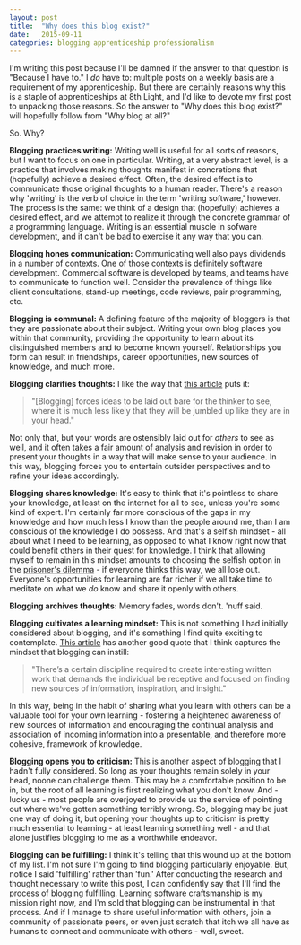 ```yaml
---
layout: post
title:  "Why does this blog exist?"
date:   2015-09-11
categories: blogging apprenticeship professionalism
---
```

I'm writing this post because I'll be damned if the answer to that question is "Because I have to." I *do* have to: multiple posts on a weekly basis are a requirement of my apprenticeship. But there are certainly reasons why this is a staple of apprenticeships at 8th Light, and I'd like to devote my first post to unpacking those reasons. So the answer to "Why does this blog exist?" will hopefully follow from "Why blog at all?"

So. Why?

**Blogging practices writing:** Writing well is useful for all sorts of reasons, but I want to focus on one in particular. Writing, at a very abstract level, is a practice that involves making thoughts manifest in concretions that (hopefully) achieve a desired effect. Often, the desired effect is to communicate those original thoughts to a human reader. There's a reason why 'writing' is the verb of choice in the term 'writing software,' however. The process is the same: we think of a design that (hopefully) achieves a desired effect, and we attempt to realize it through the concrete grammar of a programming language. Writing is an essential muscle in sofware development, and it can't be bad to exercise it any way that you can.

**Blogging hones communication:** Communicating well also pays dividends in a number of contexts. One of those contexts is definitely software development. Commercial software is developed by teams, and teams have to communicate to function well. Consider the prevalence of things like client consultations, stand-up meetings, code reviews, pair programming, etc.

**Blogging is communal:** A defining feature of the majority of bloggers is that they are passionate about their subject. Writing your own blog places you within that community, providing the opportunity to learn about its distinguished members and to become known yourself. Relationships you form can result in friendships, career opportunities, new sources of knowledge, and much more.

**Blogging clarifies thoughts:** I like the way that [this article](http://www.sparringmind.com/benefits-of-writing/) puts it:

>"[Blogging] forces ideas to be laid out bare for the thinker to see, where it is much less likely that they will be jumbled up like they are in your head."

Not only that, but your words are ostensibly laid out for *others* to see as well, and it often takes a fair amount of analysis and revision in order to present your thoughts in a way that will make sense to your audience. In this way, blogging forces you to entertain outsider perspectives and to refine your ideas accordingly.

**Blogging shares knowledge:** It's easy to think that it's pointless to share your knowledge, at least on the internet for all to see, unless you're some kind of expert. I'm certainly far more conscious of the gaps in my knowledge and how much less I know than the people around me, than I am conscious of the knowledge I do possess. And that's a selfish mindset - all about what I need to be learning, as opposed to what I know right now that could benefit others in their quest for knowledge. I think that allowing myself to remain in this mindset amounts to choosing the selfish option in the [prisoner's dilemma](https://en.wikipedia.org/wiki/Prisoner%27s_dilemma) - if everyone thinks this way, we all lose out. Everyone's opportunities for learning are far richer if we all take time to meditate on what we *do* know and share it openly with others.

**Blogging archives thoughts:** Memory fades, words don't. 'nuff said.

**Blogging cultivates a learning mindset:** This is not something I had initially considered about blogging, and it's something I find quite exciting to contemplate. [This article](http://www.sparringmind.com/benefits-of-writing/) has another good quote that I think captures the mindset that blogging can instill:

>"There’s a certain discipline required to create interesting written work that demands the individual be receptive and focused on finding new sources of information, inspiration, and insight."

In this way, being in the habit of sharing what you learn with others can be a valuable tool for your own learning - fostering a heightened awareness of new sources of information and encouraging the continual analysis and association of incoming information into a presentable, and therefore more cohesive, framework of knowledge.

**Blogging opens you to criticism:** This is another aspect of blogging that I hadn't fully considered. So long as your thoughts remain solely in your head, noone can challenge them. This may be a comfortable position to be in, but the root of all learning is first realizing what you don't know. And - lucky us - most people are overjoyed to provide us the service of pointing out where we've gotten something terribly wrong. So, blogging may be just one way of doing it, but opening your thoughts up to criticism is pretty much essential to learning - at least learning something well - and that alone justifies blogging to me as a worthwhile endeavor.

**Blogging can be fulfilling:** I think it's telling that this wound up at the bottom of my list. I'm not sure I'm going to find blogging particularly enjoyable. But, notice I said 'fulfilling' rather than 'fun.' After conducting the research and thought necessary to write this post, I can confidently say that I'll find the process of blogging fulfilling. Learning software craftsmanship is my mission right now, and I'm sold that blogging can be instrumental in that process. And if I manage to share useful information with others, join a community of passionate peers, or even just scratch that itch we all have as humans to connect and communicate with others - well, sweet.
